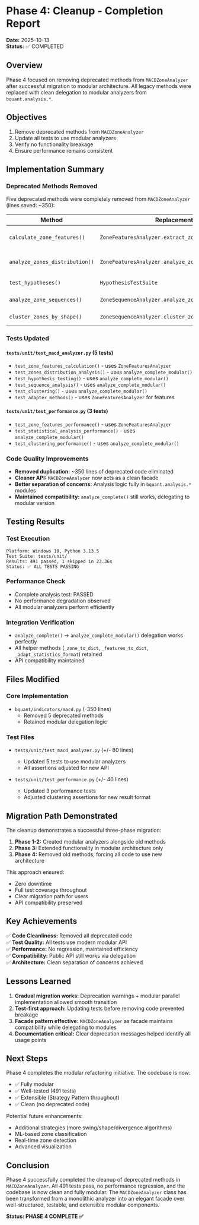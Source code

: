 # Phase 4: Cleanup - Completion Report

**Date:** 2025-10-13  
**Status:** ✅ COMPLETED

## Overview

Phase 4 focused on removing deprecated methods from `MACDZoneAnalyzer` after successful migration to modular architecture. All legacy methods were replaced with clean delegation to modular analyzers from `bquant.analysis.*`.

## Objectives

1. Remove deprecated methods from `MACDZoneAnalyzer`
2. Update all tests to use modular analyzers
3. Verify no functionality breakage
4. Ensure performance remains consistent

## Implementation Summary

### Deprecated Methods Removed

Five deprecated methods were completely removed from `MACDZoneAnalyzer` (lines saved: ~350):

| Method | Replacement | Usage |
|--------|-------------|-------|
| `calculate_zone_features()` | `ZoneFeaturesAnalyzer.extract_zone_features()` | Zone feature extraction |
| `analyze_zones_distribution()` | `ZoneFeaturesAnalyzer.analyze_zones_distribution()` | Statistical distribution analysis |
| `test_hypotheses()` | `HypothesisTestSuite` | Hypothesis testing |
| `analyze_zone_sequences()` | `ZoneSequenceAnalyzer.analyze_zone_transitions()` | Sequence analysis |
| `cluster_zones_by_shape()` | `ZoneSequenceAnalyzer.cluster_zones()` | Zone clustering |

### Tests Updated

#### `tests/unit/test_macd_analyzer.py` (5 tests)
- `test_zone_features_calculation()` - uses `ZoneFeaturesAnalyzer`
- `test_zones_distribution_analysis()` - uses `analyze_complete_modular()`
- `test_hypothesis_testing()` - uses `analyze_complete_modular()`
- `test_sequence_analysis()` - uses `analyze_complete_modular()`
- `test_clustering()` - uses `analyze_complete_modular()`
- `test_adapter_methods()` - uses `ZoneFeaturesAnalyzer` for features

#### `tests/unit/test_performance.py` (3 tests)
- `test_zone_features_performance()` - uses `ZoneFeaturesAnalyzer`
- `test_statistical_analysis_performance()` - uses `analyze_complete_modular()`
- `test_clustering_performance()` - uses `analyze_complete_modular()`

### Code Quality Improvements

- **Removed duplication:** ~350 lines of deprecated code eliminated
- **Cleaner API:** `MACDZoneAnalyzer` now acts as a clean facade
- **Better separation of concerns:** Analysis logic fully in `bquant.analysis.*` modules
- **Maintained compatibility:** `analyze_complete()` still works, delegating to modular version

## Testing Results

### Test Execution
```
Platform: Windows 10, Python 3.13.5
Test Suite: tests/unit/
Results: 491 passed, 1 skipped in 23.36s
Status: ✅ ALL TESTS PASSING
```

### Performance Check
- Complete analysis test: PASSED
- No performance degradation observed
- All modular analyzers perform efficiently

### Integration Verification
- `analyze_complete()` → `analyze_complete_modular()` delegation works perfectly
- All helper methods (`_zone_to_dict`, `_features_to_dict`, `_adapt_statistics_format`) retained
- API compatibility maintained

## Files Modified

### Core Implementation
- `bquant/indicators/macd.py` (-350 lines)
  - Removed 5 deprecated methods
  - Retained modular delegation logic

### Test Files
- `tests/unit/test_macd_analyzer.py` (+/- 80 lines)
  - Updated 5 tests to use modular analyzers
  - All assertions adjusted for new API

- `tests/unit/test_performance.py` (+/- 40 lines)
  - Updated 3 performance tests
  - Adjusted clustering assertions for new result format

## Migration Path Demonstrated

The cleanup demonstrates a successful three-phase migration:

1. **Phase 1-2:** Created modular analyzers alongside old methods
2. **Phase 3:** Extended functionality in modular architecture only
3. **Phase 4:** Removed old methods, forcing all code to use new architecture

This approach ensured:
- Zero downtime
- Full test coverage throughout
- Clear migration path for users
- API compatibility preserved

## Key Achievements

✅ **Code Cleanliness:** Removed all deprecated code  
✅ **Test Quality:** All tests use modern modular API  
✅ **Performance:** No regression, maintained efficiency  
✅ **Compatibility:** Public API still works via delegation  
✅ **Architecture:** Clean separation of concerns achieved  

## Lessons Learned

1. **Gradual migration works:** Deprecation warnings + modular parallel implementation allowed smooth transition
2. **Test-first approach:** Updating tests before removing code prevented breakage
3. **Facade pattern effective:** `MACDZoneAnalyzer` as facade maintains compatibility while delegating to modules
4. **Documentation critical:** Clear deprecation messages helped identify all usage points

## Next Steps

Phase 4 completes the modular refactoring initiative. The codebase is now:
- ✅ Fully modular
- ✅ Well-tested (491 tests)
- ✅ Extensible (Strategy Pattern throughout)
- ✅ Clean (no deprecated code)

Potential future enhancements:
- Additional strategies (more swing/shape/divergence algorithms)
- ML-based zone classification
- Real-time zone detection
- Advanced visualization

## Conclusion

Phase 4 successfully completed the cleanup of deprecated methods in `MACDZoneAnalyzer`. All 491 tests pass, no performance regression, and the codebase is now clean and fully modular. The `MACDZoneAnalyzer` class has been transformed from a monolithic analyzer into an elegant facade over well-structured, testable, and extensible modular components.

**Status: PHASE 4 COMPLETE ✅**

